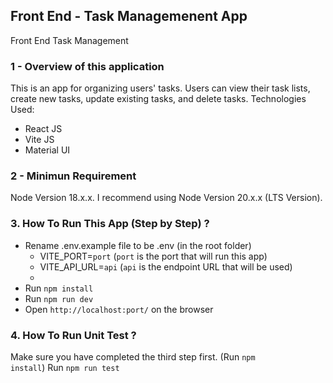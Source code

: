 ## Front End - Task Managemenent App
Front End Task Management

### 1 - Overview of this application
This is an app for organizing users' tasks. Users can view their task lists, create new tasks, update existing tasks, and delete tasks.
Technologies Used:
<ul>
  <li>React JS</li>
  <li>Vite JS</li>
  <li>Material UI</li>
</ul>


### 2 - Minimun Requirement
Node Version 18.x.x. I recommend using Node Version 20.x.x (LTS Version).

### 3. How To Run This App (Step by Step) ?
<ul>
  <li>
    Rename .env.example file to be .env (in the root folder)
    <ul>
      <li>VITE_PORT=<code>port</code> (<code>port</code> is the port that will run this app)</li>
      <li>VITE_API_URL=<code>api</code> (<code>api</code> is the endpoint URL that will be used)<li>
    </ul>
  </li>
  <li>Run <code>npm install</code></li>
  <li>Run <code>npm run dev</code></li>
  <li>Open <code>http://localhost:port/</code> on the browser</li>
</ul>

### 4. How To Run Unit Test ?
Make sure you have completed the third step first. (Run <code>npm install</code>)
Run <code>npm run test</code> 



